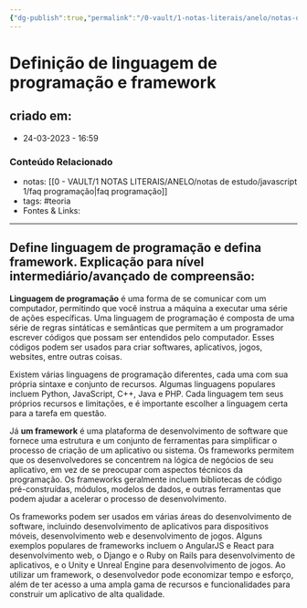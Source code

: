```yaml
---
{"dg-publish":true,"permalink":"/0-vault/1-notas-literais/anelo/notas-de-estudo/javascript-1/definicao-de-linguagem-de-programacao-e-framework/","tags":["teoria"],"dgHomeLink":true,"dgShowLocalGraph":true,"dgShowFileTree":true,"dgEnableSearch":true}
---
```


# Definição de linguagem de programação e framework

## criado em: 
-  24-03-2023 - 16:59

### Conteúdo Relacionado
- notas: [[0 - VAULT/1 NOTAS LITERAIS/ANELO/notas de estudo/javascript 1/faq programação\|faq programação]]
- tags: #teoria
- Fontes & Links: 

---

## Define linguagem de programação e defina framework. Explicação para nível intermediário/avançado de compreensão:

**Linguagem de programação** é uma forma de se comunicar com um computador, permitindo que você instrua a máquina a executar uma série de ações específicas. Uma linguagem de programação é composta de uma série de regras sintáticas e semânticas que permitem a um programador escrever códigos que possam ser entendidos pelo computador. Esses códigos podem ser usados para criar softwares, aplicativos, jogos, websites, entre outras coisas.

Existem várias linguagens de programação diferentes, cada uma com sua própria sintaxe e conjunto de recursos. Algumas linguagens populares incluem Python, JavaScript, C++, Java e PHP. Cada linguagem tem seus próprios recursos e limitações, e é importante escolher a linguagem certa para a tarefa em questão.

Já **um framework** é uma plataforma de desenvolvimento de software que fornece uma estrutura e um conjunto de ferramentas para simplificar o processo de criação de um aplicativo ou sistema. Os frameworks permitem que os desenvolvedores se concentrem na lógica de negócios de seu aplicativo, em vez de se preocupar com aspectos técnicos da programação. Os frameworks geralmente incluem bibliotecas de código pré-construídas, módulos, modelos de dados, e outras ferramentas que podem ajudar a acelerar o processo de desenvolvimento.

Os frameworks podem ser usados em várias áreas do desenvolvimento de software, incluindo desenvolvimento de aplicativos para dispositivos móveis, desenvolvimento web e desenvolvimento de jogos. Alguns exemplos populares de frameworks incluem o AngularJS e React para desenvolvimento web, o Django e o Ruby on Rails para desenvolvimento de aplicativos, e o Unity e Unreal Engine para desenvolvimento de jogos. Ao utilizar um framework, o desenvolvedor pode economizar tempo e esforço, além de ter acesso a uma ampla gama de recursos e funcionalidades para construir um aplicativo de alta qualidade.